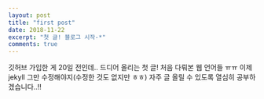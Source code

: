 ```yaml
---
layout: post
title: "first post"
date: 2018-11-22
excerpt: "첫 글! 블로그 시작-*"
comments: true
---
```


깃허브 가입한 게 20일 전인데.. 드디어 올리는 첫 글!
처음 다뤄본 웹 언어들 ㅠㅠ 이제 jekyll 그만 수정해야지(수정한 것도 없지만 ㅎㅎ)
자주 글 올릴 수 있도록 열심히 공부하겠습니다..!!


